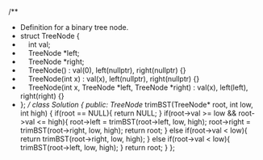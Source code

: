 /**
* Definition for a binary tree node.
* struct TreeNode {
*     int val;
*     TreeNode *left;
*     TreeNode *right;
*     TreeNode() : val(0), left(nullptr), right(nullptr) {}
*     TreeNode(int x) : val(x), left(nullptr), right(nullptr) {}
*     TreeNode(int x, TreeNode *left, TreeNode *right) : val(x), left(left), right(right) {}
* };
*/
class Solution {
public:
TreeNode* trimBST(TreeNode* root, int low, int high) {
if(root == NULL){
return NULL;
}
if(root->val >= low && root->val <= high){
root->left = trimBST(root->left, low, high);
root->right = trimBST(root->right, low, high);
return root;
}
else if(root->val < low){
return trimBST(root->right, low, high);
} else if(root->val < low){
trimBST(root->left, low, high);
}
return root;
}
};